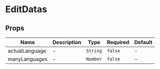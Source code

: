 # EditDatas

## Props

<!-- @vuese:EditDatas:props:start -->
|Name|Description|Type|Required|Default|
|---|---|---|---|---|
|actualLanguage|-|`String`|`false`|-|
|manyLanguages|-|`Number`|`false`|-|

<!-- @vuese:EditDatas:props:end -->


